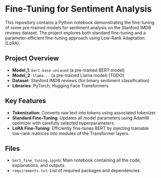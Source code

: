 # Fine-Tuning for Sentiment Analysis

This repository contains a Python notebook demonstrating the fine-tuning of some pre-trained models for sentiment analysis on the Stanford IMDB reviews dataset. The project explores both standard fine-tuning and a parameter-efficient fine-tuning approach using Low-Rank Adaptation (LoRA).

## Project Overview

- **Model_1**: `bert-base-uncased` (a pre-trained BERT model)
- **Model_2**: `llama...` (a pre-trained Llama model) [TODO]
- **Dataset**: Stanford IMDB reviews (for binary sentiment classification)
- **Libraries**: PyTorch, Hugging Face Transformers

## Key Features

- **Tokenization**: Converts raw text into tokens using associated tokenizer.
- **Standard Fine-Tuning**: Updates all model parameters using AdamW optimizer with carefully selected hyperparameters.
- **LoRA Fine-Tuning**: Efficiently fine-tunes BERT by injecting trainable low-rank matrices into modules of the Transformer layers.

## Files

- `bert_fine_tuning.ipynb`: Main notebook containing all the code, explanations, and outputs.
- `requirements.txt`: List of required packages and dependencies.


